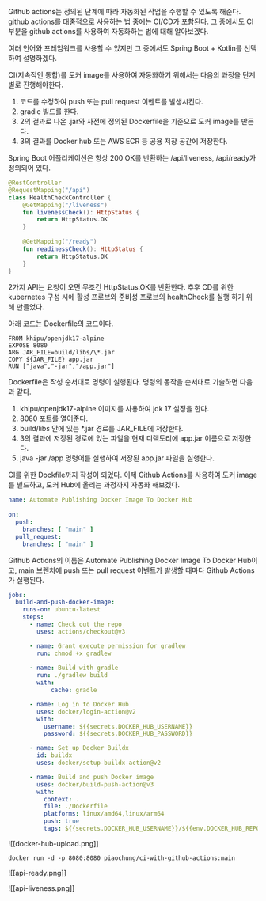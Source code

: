 Github actions는 정의된 단계에 따라 자동화된 작업을 수행할 수 있도록 해준다. 
github actions를 대중적으로 사용하는 법 중에는 CI/CD가 포함된다. 그 중에서도 CI 부분을 github actions를 사용하여 자동화하는 법에 대해 알아보겠다.

여러 언어와 프레임워크를 사용할 수 있지만 그 중에서도 Spring Boot + Kotlin를 선택하여 설명하겠다.

CI(지속적인 통합)를 도커 image를 사용하여 자동화하기 위해서는 다음의 과정을 단계별로 진행해야한다.
1. 코드를 수정하여 push 또는 pull request 이벤트를 발생시킨다.
2. gradle 빌드를 한다.
3. 2의 결과로 나온 .jar와 사전에 정의된 Dockerfile을 기준으로 도커 image를 만든다.
4. 3의 결과를 Docker hub 또는 AWS ECR 등 공용 저장 공간에 저장한다.

Spring Boot 어플리케이션은 항상 200 OK를 반환하는 /api/liveness, /api/ready가 정의되어 있다.

```kotlin
@RestController  
@RequestMapping("/api")  
class HealthCheckController {  
    @GetMapping("/liveness")  
    fun livenessCheck(): HttpStatus {  
        return HttpStatus.OK  
    }  
  
    @GetMapping("/ready")  
    fun readinessCheck(): HttpStatus {  
        return HttpStatus.OK  
    }  
}
```

2가지 API는 요청이 오면 무조건 HttpStatus.OK를 반환한다. 추후 CD를 위한 kubernetes 구성 시에 활성 프로브와 준비성 프로브의 healthCheck를 실행 하기 위해 만들었다.

아래 코드는 Dockerfile의 코드이다.
```Docker
FROM khipu/openjdk17-alpine
EXPOSE 8080
ARG JAR_FILE=build/libs/\*.jar
COPY ${JAR_FILE} app.jar
RUN ["java","-jar","/app.jar"]
```
Dockerfile은 작성 순서대로 명령이 실행된다. 명령의 동작을 순서대로 기술하면 다음과 같다.
1. khipu/openjdk17-alpine 이미지를 사용하여 jdk 17 설정을 한다.
2. 8080 포트를 열어준다.
3. build/libs 안에 있는 *.jar 경로를 JAR_FILE에  저장한다.
4. 3의 결과에 저장된 경로에 있는 파일을 현재 디렉토리에 app.jar 이름으로 저장한다.
5. java -jar /app 명령어를 실행하여 저장된 app.jar 파일을 실행한다.

CI를 위한 Dockfile까지 작성이 되었다. 이제 Github Actions를 사용하여 도커 image를 빌드하고, 도커 Hub에 올리는 과정까지 자동화 해보겠다.

```yaml
name: Automate Publishing Docker Image To Docker Hub  
  
on:  
  push:  
    branches: [ "main" ]  
  pull_request:  
    branches: [ "main" ]
```

Github Actions의 이름은 Automate Publishing Docker Image To Docker Hub이고, main 브렌치에 push 또는 pull request 이벤트가 발생할 때마다 Github Actions가 실행된다.

```YAML
jobs:  
  build-and-push-docker-image:  
    runs-on: ubuntu-latest  
    steps:  
      - name: Check out the repo  
        uses: actions/checkout@v3 
```

```YAML
      - name: Grant execute permission for gradlew  
        run: chmod +x gradlew  
          
      - name: Build with gradle  
        run: ./gradlew build
        with: 
	        cache: gradle
```

```YAML
      - name: Log in to Docker Hub  
        uses: docker/login-action@v2  
        with:  
          username: ${{secrets.DOCKER_HUB_USERNAME}} 
          password: ${{secrets.DOCKER_HUB_PASSWORD}}  
```

```YAML
      - name: Set up Docker Buildx  
        id: buildx  
        uses: docker/setup-buildx-action@v2  
```

```YAML
      - name: Build and push Docker image  
        uses: docker/build-push-action@v3  
        with:  
          context: .  
          file: ./Dockerfile  
          platforms: linux/amd64,linux/arm64  
          push: true  
          tags: ${{secrets.DOCKER_HUB_USERNAME}}/${{env.DOCKER_HUB_REPO}}:main
```

![[docker-hub-upload.png]]

```terminal
docker run -d -p 8080:8080 piaochung/ci-with-github-actions:main
```

![[api-ready.png]]


![[api-liveness.png]]


